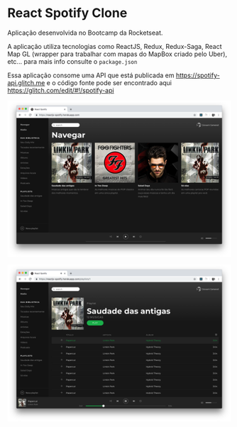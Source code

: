# React Spotify Clone

Aplicação desenvolvida no Bootcamp da Rocketseat.

A aplicação utiliza tecnologias como ReactJS, Redux, Redux-Saga, React Map GL (wrapper para trabalhar com mapas do MapBox criado pelo Uber), etc... para mais info consulte o `package.json`

Essa aplicação consome uma API que está publicada em https://spotify-api.glitch.me e o código fonte pode ser encontrado aqui https://glitch.com/edit/#!/spotify-api

![screnshot1](screenshots/1.png)

![screnshot2](screenshots/2.png)

